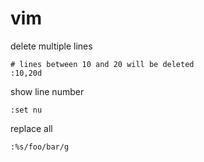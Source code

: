 # vim

delete multiple lines

```
# lines between 10 and 20 will be deleted
:10,20d
```

show line number

```
:set nu
```

replace all

```
:%s/foo/bar/g
```



